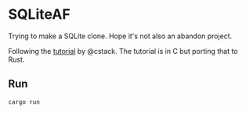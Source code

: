 # SQLiteAF

Trying to make a SQLite clone. Hope it's not also an abandon project.

Following the [tutorial](https://cstack.github.io/db_tutorial/) by @cstack. The tutorial is in C but porting that to Rust.

## Run

```sh
cargo run
```
